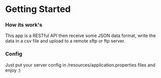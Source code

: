 # Getting Started

### How its work's
This app is a RESTful API then receive some JSON data format, 
write the data in a csv file and upload to a remote sftp or ftp server.

### Config
Just put your server config in /resources/application.properties files
and enjoy :)
